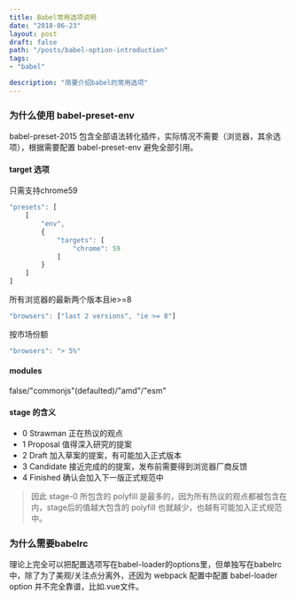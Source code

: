 ```yaml
---
title: Babel常用选项说明
date: "2018-06-23"
layout: post
draft: false
path: "/posts/babel-option-introduction"
tags:
- "babel"

description: "简要介绍babel的常用选项"
---
```

### 为什么使用 babel-preset-env
babel-preset-2015 包含全部语法转化插件，实际情况不需要（浏览器，其余选项），根据需要配置 babel-preset-env 避免全部引用。 

#### target 选项
只需支持chrome59

```javascript
"presets": [
	[
		"env",
		{
			"targets": [
				"chrome": 59
			]
		} 
	]
]
```

所有浏览器的最新两个版本且ie>=8

```javascript
"browsers": ["last 2 versions", "ie >= 8"]
```

按市场份额

```javascript
"browsers": "> 5%"
```

#### modules
false/"commonjs"(defaulted)/"amd"/"esm"

#### stage 的含义
- 0 Strawman 正在热议的观点
- 1 Proposal 值得深入研究的提案
- 2 Draft 加入草案的提案，有可能加入正式版本
- 3 Candidate 接近完成的的提案，发布前需要得到浏览器厂商反馈
- 4 Finished 确认会加入下一版正式规范中 

> 因此 stage-0 所包含的 polyfill 是最多的，因为所有热议的观点都被包含在内，stage后的值越大包含的 polyfill 也就越少，也越有可能加入正式规范中。

### 为什么需要babelrc
理论上完全可以把配置选项写在babel-loader的options里，但单独写在babelrc中，除了为了美观/关注点分离外，还因为 webpack 配置中配置 babel-loader option 并不完全靠谱，比如.vue文件。